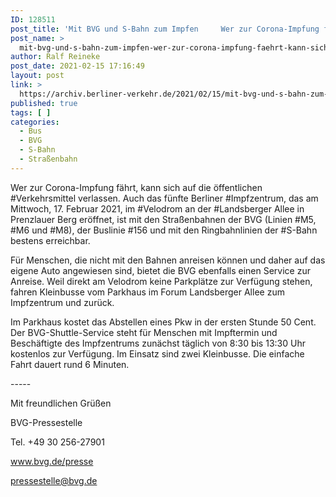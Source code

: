 ```yaml
---
ID: 128511
post_title: 'Mit BVG und S-Bahn zum Impfen     Wer zur Corona-Impfung fährt, kann sich auf die öffentlichen Verkehrsmittel verlassen. , aus BVG'
post_name: >
  mit-bvg-und-s-bahn-zum-impfen-wer-zur-corona-impfung-faehrt-kann-sich-auf-die-oeffentlichen-verkehrsmittel-verlassen-aus-bvg
author: Ralf Reineke
post_date: 2021-02-15 17:16:49
layout: post
link: >
  https://archiv.berliner-verkehr.de/2021/02/15/mit-bvg-und-s-bahn-zum-impfen-wer-zur-corona-impfung-faehrt-kann-sich-auf-die-oeffentlichen-verkehrsmittel-verlassen-aus-bvg/
published: true
tags: [ ]
categories:
  - Bus
  - BVG
  - S-Bahn
  - Straßenbahn
---
```

<p style="font-weight: 400;">Wer zur Corona-Impfung fährt, kann sich auf die öffentlichen #Verkehrsmittel verlassen. Auch das fünfte Berliner #Impfzentrum, das am Mittwoch, 17. Februar 2021, im #Velodrom an der #Landsberger Allee in Prenzlauer Berg eröffnet, ist mit den Straßenbahnen der BVG (Linien #M5, #M6 und #M8), der Buslinie #156 und mit den Ringbahnlinien der #S-Bahn bestens erreichbar.</p>
<p style="font-weight: 400;">Für Menschen, die nicht mit den Bahnen anreisen können und daher auf das eigene Auto angewiesen sind, bietet die BVG ebenfalls einen Service zur Anreise. Weil direkt am Velodrom keine Parkplätze zur Verfügung stehen, fahren Kleinbusse vom Parkhaus im Forum Landsberger Allee zum Impfzentrum und zurück.</p>
<p style="font-weight: 400;">Im Parkhaus kostet das Abstellen eines Pkw in der ersten Stunde 50 Cent.  Der BVG-Shuttle-Service steht für Menschen mit Impftermin und Beschäftigte des Impfzentrums zunächst täglich von 8:30 bis 13:30 Uhr kostenlos zur Verfügung. Im Einsatz sind zwei Kleinbusse. Die einfache Fahrt dauert rund 6 Minuten.</p>
<p style="font-weight: 400;">-----</p>
<p style="font-weight: 400;">Mit freundlichen Grüßen</p>
<p style="font-weight: 400;">BVG-Pressestelle</p>
<p style="font-weight: 400;">Tel. +49 30 256-27901</p>
<p style="font-weight: 400;"><a href="http://www.bvg.de/presse" data-saferedirecturl="https://www.google.com/url?q=http://www.bvg.de/presse&amp;source=gmail&amp;ust=1614183153622000&amp;usg=AFQjCNFUunuOG5L8nge1hsaMPtMNaaVplg">www.bvg.de/presse</a></p>
<p style="font-weight: 400;"><a href="mailto:pressestelle@bvg.de">pressestelle@bvg.de</a></p>